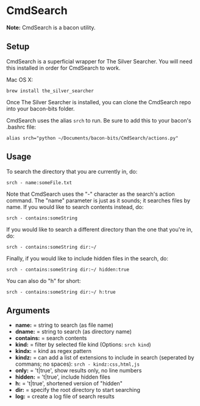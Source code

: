 # CmdSearch #

__Note:__ CmdSearch is a bacon utility.

## Setup ##

CmdSearch is a superficial wrapper for The Silver Searcher.  You will need this installed in order for CmdSearch to work.

Mac OS X:

```
brew install the_silver_searcher
```

Once The Silver Searcher is installed, you can clone the CmdSearch repo into your bacon-bits folder.

CmdSearch uses the alias `srch` to run.  Be sure to add this to your bacon's .bashrc file:

```
alias srch="python ~/Documents/bacon-bits/CmdSearch/actions.py"
```

## Usage ##

To search the directory that you are currently in, do:

```
srch - name:someFile.txt
```

Note that CmdSearch uses the "-" character as the search's action command.  The "name" parameter is just as it sounds; it searches files by name.  If you would like to search contents instead, do:

```
srch - contains:someString
```

If you would like to search a different directory than the one that you're in, do:

```
srch - contains:someString dir:~/
```

Finally, if you would like to include hidden files in the search, do:

```
srch - contains:someString dir:~/ hidden:true
```

You can also do "h" for short:

```
srch - contains:someString dir:~/ h:true
```

## Arguments ##

- __name:__ = string to search (as file name)
- __dname:__ = string to search (as directory name)
- __contains:__ = search contents
- __kind:__ = filter by selected file kind (Options: `srch kind`)
- __kindx:__ = kind as regex pattern
- __kindz:__ = can add a list of extensions to include in search (seperated by commans; no spaces):  `srch - kindz:css,html,js`
- __only:__ = 't|true', show results only, no line numbers
- __hidden:__ = 't|true', include hidden files
- __h:__ = 't|true', shortened version of "hidden"
- __dir:__ = specify the root directory to start searching
- __log:__ = create a log file of search results




